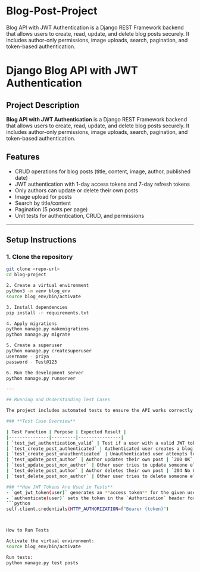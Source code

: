 # Blog-Post-Project
Blog API with JWT Authentication is a Django REST Framework backend that allows users to create, read, update, and delete blog posts securely. It includes author-only permissions, image uploads, search, pagination, and token-based authentication.

# Django Blog API with JWT Authentication

## Project Description
**Blog API with JWT Authentication** is a Django REST Framework backend that allows users to create, read, update, and delete blog posts securely. It includes author-only permissions, image uploads, search, pagination, and token-based authentication.  

## Features
- CRUD operations for blog posts (title, content, image, author, published date)  
- JWT authentication with 1-day access tokens and 7-day refresh tokens  
- Only authors can update or delete their own posts  
- Image upload for posts  
- Search by title/content  
- Pagination (5 posts per page)  
- Unit tests for authentication, CRUD, and permissions  

---

## Setup Instructions

### 1. Clone the repository
```bash
git clone <repo-url>
cd blog-project

2. Create a virtual environment
python3 -m venv blog_env
source blog_env/bin/activate

3. Install dependencies
pip install -r requirements.txt

4. Apply migrations
python manage.py makemigrations
python manage.py migrate

5. Create a superuser
python manage.py createsuperuser
username - priya
password - Test@123

6. Run the development server
python manage.py runserver

---

## Running and Understanding Test Cases

The project includes automated tests to ensure the API works correctly with JWT authentication, CRUD operations, and author permissions.

### **Test Case Overview**

| Test Function | Purpose | Expected Result |
|---------------|---------|----------------|
| `test_jwt_authentication_valid` | Test if a user with a valid JWT token can access `/api/posts/` | `200 OK` |
| `test_create_post_authenticated` | Authenticated user creates a blog post | `201 Created` |
| `test_create_post_unauthenticated` | Unauthenticated user attempts to create a post | `401 Unauthorized` |
| `test_update_post_author` | Author updates their own post | `200 OK` |
| `test_update_post_non_author` | Other user tries to update someone else’s post | `403 Forbidden` |
| `test_delete_post_author` | Author deletes their own post | `204 No Content` |
| `test_delete_post_non_author` | Other user tries to delete someone else’s post | `403 Forbidden` |

### **How JWT Tokens Are Used in Tests**
- `get_jwt_token(user)` generates an **access token** for the given user.
- `authenticate(user)` sets the token in the `Authorization` header for all subsequent requests:
```python
self.client.credentials(HTTP_AUTHORIZATION=f"Bearer {token}")



How to Run Tests

Activate the virtual environment:
source blog_env/bin/activate

Run tests:
python manage.py test posts




